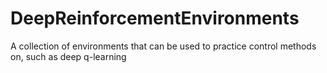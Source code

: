 # DeepReinforcementEnvironments
A collection of environments that can be used to practice control methods on, such as deep q-learning
